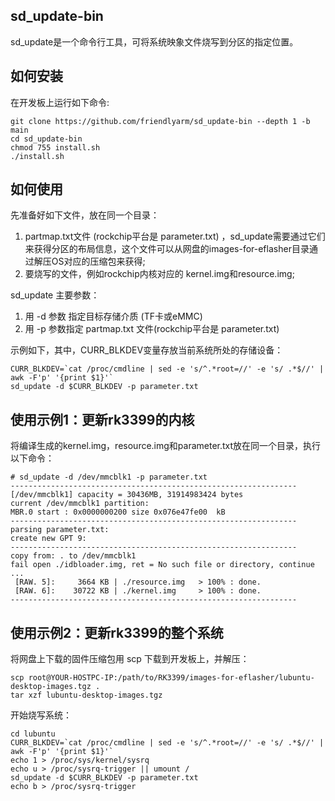 ## sd_update-bin
sd_update是一个命令行工具，可将系统映象文件烧写到分区的指定位置。  
  
## 如何安装
在开发板上运行如下命令:
```
git clone https://github.com/friendlyarm/sd_update-bin --depth 1 -b main
cd sd_update-bin
chmod 755 install.sh
./install.sh
```

## 如何使用
先准备好如下文件，放在同一个目录：
1) partmap.txt文件  (rockchip平台是 parameter.txt) ，sd_update需要通过它们来获得分区的布局信息，这个文件可以从网盘的images-for-eflasher目录通过解压OS对应的压缩包来获得;
2) 要烧写的文件，例如rockchip内核对应的 kernel.img和resource.img;
  
sd_update 主要参数：
1) 用 -d 参数 指定目标存储介质 (TF卡或eMMC)  
2) 用 -p 参数指定 partmap.txt 文件(rockchip平台是 parameter.txt)   
  
示例如下，其中，CURR_BLKDEV变量存放当前系统所处的存储设备：
```
CURR_BLKDEV=`cat /proc/cmdline | sed -e 's/^.*root=//' -e 's/ .*$//' | awk -F'p' '{print $1}'`
sd_update -d $CURR_BLKDEV -p parameter.txt
```

## 使用示例1：更新rk3399的内核
将编译生成的kernel.img，resource.img和parameter.txt放在同一个目录，执行以下命令：
```
# sd_update -d /dev/mmcblk1 -p parameter.txt
----------------------------------------------------------------
[/dev/mmcblk1] capacity = 30436MB, 31914983424 bytes
current /dev/mmcblk1 partition:
MBR.0 start : 0x0000000200 size 0x076e47fe00  kB
----------------------------------------------------------------
parsing parameter.txt:
create new GPT 9:
----------------------------------------------------------------
copy from: . to /dev/mmcblk1
fail open ./idbloader.img, ret = No such file or directory, continue ...
 [RAW. 5]:     3664 KB | ./resource.img   > 100% : done.
 [RAW. 6]:    30722 KB | ./kernel.img     > 100% : done.
----------------------------------------------------------------
```
## 使用示例2：更新rk3399的整个系统
将网盘上下载的固件压缩包用 scp 下载到开发板上，并解压：
```
scp root@YOUR-HOSTPC-IP:/path/to/RK3399/images-for-eflasher/lubuntu-desktop-images.tgz .
tar xzf lubuntu-desktop-images.tgz
```
开始烧写系统：
```
cd lubuntu
CURR_BLKDEV=`cat /proc/cmdline | sed -e 's/^.*root=//' -e 's/ .*$//' | awk -F'p' '{print $1}'`
echo 1 > /proc/sys/kernel/sysrq
echo u > /proc/sysrq-trigger || umount /
sd_update -d $CURR_BLKDEV -p parameter.txt
echo b > /proc/sysrq-trigger
```
